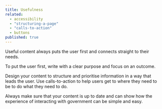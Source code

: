 ```yaml
---
title: Usefulness
related: 
  - accessibility
  - "structuring-a-page"
  - "calls-to-action"
  - buttons
published: true
---
```


Useful content always puts the user first and connects straight to their needs.

To put the user first, write with a clear purpose and focus on an outcome. 

Design your content to structure and prioritise information in a way that leads the user. Use calls-to-action to help users get to where they need to be to do what they need to do.

Always make sure that your content is up to date and can show how the experience of interacting with government can be simple and easy.